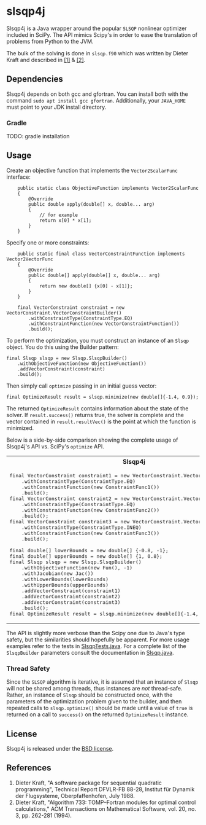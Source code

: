 # slsqp4j

Slsqp4j is a Java wrapper around the popular `SLSQP` nonlinear optimizer included in SciPy. The API mimics Scipy's in order to ease the 
translation of problems from Python to the JVM. 

The bulk of the solving is done in `slsqp.f90` which was written by Dieter Kraft and described in <a href="#ref1">[1]</a> 
& <a href="#ref2">[2]</a>.

## Dependencies
Slsqp4j depends on both gcc and gfortran. 
You can install both with the command `sudo apt install gcc gfortran`. Additionally, your `JAVA_HOME`  must point to your JDK install directory. 

### Gradle
TODO: gradle installation

## Usage
Create an objective function that implements the `Vector2ScalarFunc` interface:
```
    public static class ObjectiveFunction implements Vector2ScalarFunc
    {
        @Override
        public double apply(double[] x, double... arg)
        {
            // for example
            return x[0] * x[1];
        }
    }
```

Specify one or more constraints:
```
    public static final class VectorConstraintFunction implements Vector2VectorFunc
    {
        @Override
        public double[] apply(double[] x, double... arg)
        {
            return new double[] {x[0] - x[1]};
        }
    }

    final VectorConstraint constraint = new VectorConstraint.VectorConstraintBuilder()
        .withConstraintType(ConstraintType.EQ)
        .withConstraintFunction(new VectorConstraintFunction())
        .build();
```
 
To perform the optimization, you must construct an instance of an `Slsqp` object. You do this using the Builder pattern:
```
final Slsqp slsqp = new Slsqp.SlsqpBuilder()
    .withObjectiveFunction(new ObjectiveFunction())
    .addVectorConstraint(constraint)
    .build();
```
Then simply call `optimize` passing in an initial guess vector:
```
final OptimizeResult result = slsqp.minimize(new double[]{-1.4, 0.9});
```

The returned `OptimizeResult` contains information about the state of the solver. If `result.success()` returns true,
the solver is complete and the vector contained in `result.resultVec()` is the point at which the function is minimized.

Below is a side-by-side comparison showing the complete usage of Slsqp4j's API vs. SciPy's `optimize` API.
<table>
<tr>
<th>
Slsqp4j
</th>
<th>
SciPy
</th>
</tr>

<tr>
<td>
<pre>
final VectorConstraint constraint1 = new VectorConstraint.VectorConstraintBuilder()
    .withConstraintType(ConstraintType.EQ)
    .withConstraintFunction(new ConstraintFunc1())
    .build();
final VectorConstraint constraint2 = new VectorConstraint.VectorConstraintBuilder()
    .withConstraintType(ConstraintType.EQ)
    .withConstraintFunction(new ConstraintFunc2())
    .build();
final VectorConstraint constraint3 = new VectorConstraint.VectorConstraintBuilder()
    .withConstraintType(ConstraintType.INEQ)
    .withConstraintFunction(new ConstraintFunc3())
    .build();<br>
final double[] lowerBounds = new double[] {-0.8, -1};
final double[] upperBounds = new double[] {1, 0.8};
final Slsqp slsqp = new Slsqp.SlsqpBuilder()
    .withObjectiveFunction(new Fun(), -1)
    .withJacobian(new Jac())
    .withLowerBounds(lowerBounds)
    .withUpperBounds(upperBounds)
    .addVectorConstraint(constraint1)
    .addVectorConstraint(constraint2)
    .addVectorConstraint(constraint3)
    .build();
final OptimizeResult result = slsqp.minimize(new double[]{-1.4, 0.9});
</pre>
</td>
<td>
<pre>
constraints = [
    {'type': 'eq', 'fun': self.constraint_func1},
    {'type': 'eq', 'fun': self.constraint_func2},
    {'type': 'ineq', 'fun': self.constraint_func3},
] 
res = minimize(self.fun, [-1.4, 0.9], method='SLSQP',
       jac=self.jac, args=(-1.0, ), 
       constraints=constraints,
       bounds=[(-0.8, 1.), (-1, 0.8)])

</pre>
</td>
</tr>
</table>

The API is slightly more verbose than the Scipy one due to Java's type safety, but the similarities should hopefully be apparent. 
For more usage examples refer to the tests in [SlsqpTests.java](./slsqp4j/src/test/java/slsqp4j/SlsqpTests.java). For a complete list of the `SlsqpBuilder` 
parameters consult the documentation in [Slsqp.java](./slsqp4j/src/main/java/slsqp4j/Slsqp.java).

### Thread Safety
Since the `SLSQP` algorithm is iterative, it is assumed that an instance of `Slsqp` will not be shared among threads, thus instances are *not* thread-safe. Rather, an instance of `Slsqp` should be constructed once, with the parameters of the optimization problem given to the builder, and then repeated calls to `slsqp.optimize()` should be made until a value of `true` is returned on a call to `success()` on the returned `OptimizeResult` instance.

## License
Slsqp4j is released under the [BSD license](https://github.com/skew-markets/slsqp4j/blob/master/LICENSE.txt).

## References
<ol>
<li id="ref1">Dieter Kraft, "A software package for sequential quadratic
programming", Technical Report DFVLR-FB 88-28, Institut für
Dynamik der Flugsysteme, Oberpfaffenhofen, July 1988.</li>

<li id="ref2">Dieter Kraft, "Algorithm 733: TOMP–Fortran modules for optimal
control calculations," ACM Transactions on Mathematical Software,
vol. 20, no. 3, pp. 262-281 (1994).</li>
</ol>
